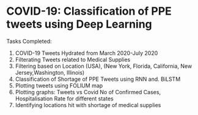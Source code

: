 # COVID-19: Classification of PPE tweets using Deep Learning

Tasks Completed:

1. COVID-19 Tweets Hydrated from March 2020-July 2020
2. Filterating Tweets related to Medical Supplies
3. Filtering based on Location (USA), (New York, Florida, California, New Jersey,Washington, Illinois)
4. Classification of Shortage of PPE Tweets using RNN and. BiLSTM
5. Plotting tweets using FOLIUM map
6. Plotting graphs: Tweets vs Covid No of Confirmed Cases, Hospitalisation Rate for different states
7. Identifying locations hit with shortage of medical supplies 
